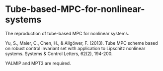 # Tube-based-MPC-for-nonlinear-systems
The reproduction of tube-based MPC for nonlinear systems.

Yu, S., Maier, C., Chen, H., & Allgöwer, F. (2013). Tube MPC scheme based on robust control invariant set with application to Lipschitz nonlinear systems. Systems & Control Letters, 62(2), 194-200.

YALMIP and MPT3 are required.
